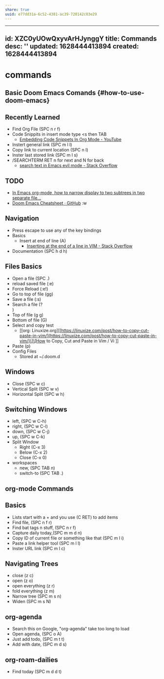 ```yaml
---
share: true
uuid: e77dd31a-6c52-4381-ac39-720142c03e29
---
```

---
id: XZC0yUOwQxyvArHJynggY
title: Commands
desc: ''
updated: 1628444413894
created: 1628444413894
---
# commands
Basic Doom Emacs Comands {#how-to-use-doom-emacs}
-------------------------------------------------

Recently Learned
----------------

*   Find Org File (SPC n r f)
*   Code Snippits in insert mode type <s then TAB
    *   [Embedding Code Snippets In Org Mode - YouTube](https://www.youtube.com/watch?v=lsYdK0C2RvQ)
*   Instert general link (SPC m l l)
*   Copy link to current location (SPC n l)
*   Inster last stored link (SPC m l s)
*   /SEARCHTERM RET n for next and N for back
    *   [search text in Emacs evil mode - Stack Overflow](https://stackoverflow.com/questions/42348794/search-text-in-emacs-evil-mode)

TODO
----

*   [In Emacs org-mode, how to narrow display to two subtrees in two separate file...](https://stackoverflow.com/questions/17156595/in-emacs-org-mode-how-to-narrow-display-to-two-subtrees-in-two-separate-files)
*   [Doom Emacs Cheatsheet · GitHub](https://gist.github.com/hjertnes/9e14416e8962ff5f03c6b9871945b165) :w

Navigation
----------

*   Press escape to use any of the key bindings
*   Basics
    *   Insert at end of line (A)
        *   [Inserting at the end of a line in VIM - Stack Overflow](https://stackoverflow.com/questions/41657784/inserting-at-the-end-of-a-line-in-vim)
*   Documentation (SPC h d h)

Files Basics
------------

*   Open a file (SPC .)
*   reload saved file (:e)
*   Force Reload (:e!)
*   Go to top of file (gg)
*   Save a file (:s)
*   Search a file (?<Search String>)
*   Top of file (g g)
*   Bottom of file (G)
*   Select and copy test
    *   \[\[org: Linuxize.org\]\[[https://linuxize.com/post/how-to-copy-cut-paste-in-vim/](https://linuxize.com/post/how-to-copy-cut-paste-in-vim/)\]\[How to Copy, Cut and Paste in Vim / Vi \]\]
*   Paste (p)
*   Config Files
    *   Stored at ~/.doom.d

Windows
-------

*   Close (SPC w c)
*   Vertical Split (SPC w v)
*   Horizontal Split (SPC w h)

Switching Windows
-----------------

*   left, (SPC w C-h)
*   right, (SPC w C-l)
*   down, (SPC w C-j)
*   up, (SPC w C-k)
*   Split Window
    *   Right (C-x 3)
    *   Below (C-x 2)
    *   Close (C-x 0)
*   workspaces
    *   new, (SPC TAB n)
    *   switch-to (SPC TAB .)

org-mode Commands
-----------------

Basics
------

*   Lists start with a + and you use (C RET) to add items
*   Find file, (SPC n f r)
*   Find bat tags n stuff, (SPC n r f)
*   Capture daily today,(SPC m m d n)
*   Copy ID of current file or something like that (SPC m l i)
*   Paste a link helper tool (SPC m l l)
*   Inster URL link (SPC m l c)

Navigating Trees
----------------

*   close (z c)
*   open (z o)
*   open everything (z r)
*   fold everything (z m)
*   Narrow tree (SPC m s n)
*   Widen (SPC m s N)

org-agenda
----------

*   Search this on Google, "org-agenda" take too long to load
*   Open agenda, (SPC o A)
*   Just add todo, (SPC m t t)
*   Add with date, (SPC m d s)

org-roam-dailies
----------------

*   Find today (SPC m d d t)
